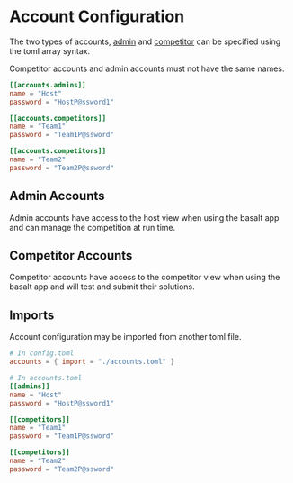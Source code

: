 # Account Configuration

The two types of accounts, [admin](#admin-accounts) and
[competitor](#competitor-accounts) can be specified using the toml array
syntax.

Competitor accounts and admin accounts must not have the same names.

```toml
[[accounts.admins]]
name = "Host"
password = "HostP@ssword1"

[[accounts.competitors]]
name = "Team1"
password = "Team1P@ssword"

[[accounts.competitors]]
name = "Team2"
password = "Team2P@ssword"
```

## Admin Accounts

Admin accounts have access to the host view when using the basalt app
and can manage the competition at run time.

## Competitor Accounts

Competitor accounts have access to the competitor view when using the
basalt app and will test and submit their solutions.

## Imports

Account configuration may be imported from another toml file.

```toml
# In config.toml
accounts = { import = "./accounts.toml" }
```

```toml
# In accounts.toml
[[admins]]
name = "Host"
password = "HostP@ssword1"

[[competitors]]
name = "Team1"
password = "Team1P@ssword"

[[competitors]]
name = "Team2"
password = "Team2P@ssword"
```
